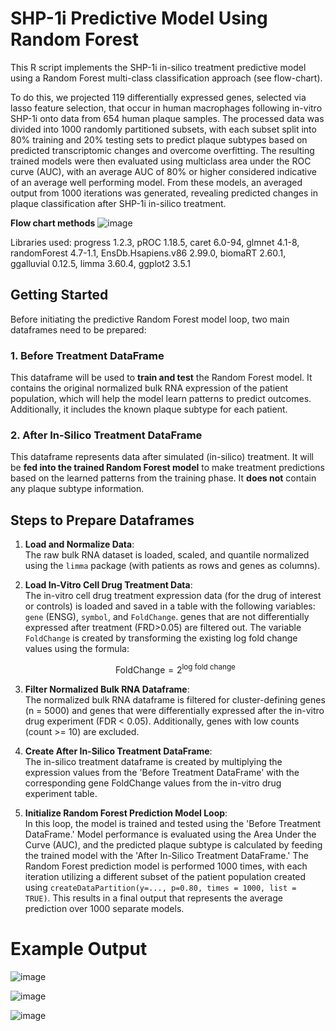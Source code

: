 # SHP-1i Predictive Model Using Random Forest

This R script implements the SHP-1i in-silico treatment predictive model using a Random Forest multi-class classification approach (see flow-chart).

To do this, we projected 119 differentially expressed genes, selected via lasso feature selection, that occur in human macrophages following in-vitro SHP-1i onto data from 654 human plaque samples. The processed data was divided into 1000 randomly partitioned subsets, with each subset split into 80% training and 20% testing sets to predict plaque subtypes based on predicted transcriptomic changes and overcome overfitting. The resulting trained models were then evaluated using multiclass area under the ROC curve (AUC), with an average AUC of 80% or higher considered indicative of an average well performing model. From these models, an averaged output from 1000 iterations was generated, revealing predicted changes in plaque classification after SHP-1i in-silico treatment. 

**Flow chart methods**
![image](https://github.com/user-attachments/assets/f5f29c54-472c-4856-8179-0c7364f60e23)


Libraries used:
progress 1.2.3,
pROC 1.18.5,
caret 6.0-94,
glmnet 4.1-8,
randomForest 4.7-1.1,
EnsDb.Hsapiens.v86 2.99.0,
biomaRT 2.60.1,
ggalluvial 0.12.5,
limma 3.60.4,
ggplot2 3.5.1

## Getting Started

Before initiating the predictive Random Forest model loop, two main dataframes need to be prepared:

### 1. Before Treatment DataFrame
This dataframe will be used to **train and test** the Random Forest model. It contains the original normalized bulk RNA expression of the patient population, which will help the model learn patterns to predict outcomes. Additionally, it includes the known plaque subtype for each patient.

### 2. After In-Silico Treatment DataFrame
This dataframe represents data after simulated (in-silico) treatment. It will be **fed into the trained Random Forest model** to make treatment predictions based on the learned patterns from the training phase. It **does not** contain any plaque subtype information.

## Steps to Prepare Dataframes

1. **Load and Normalize Data**:  
   The raw bulk RNA dataset is loaded, scaled, and quantile normalized using the `limma` package (with patients as rows and genes as columns).

2. **Load In-Vitro Cell Drug Treatment Data**:  
   The in-vitro cell drug treatment expression data (for the drug of interest or controls) is loaded and saved in a table with the following variables: `gene` (ENSG), `symbol`, and `FoldChange`. genes that are not differentially expressed after treatment (FRD>0.05) are filtered out. The variable `FoldChange` is created by transforming the existing log fold change values using the formula:

   $$
   \text{FoldChange} = 2^{\text{log fold change}}
   $$

3. **Filter Normalized Bulk RNA Dataframe**:  
   The normalized bulk RNA dataframe is filtered for cluster-defining genes (n = 5000) and genes that were differentially expressed after the in-vitro drug experiment (FDR < 0.05). Additionally, genes with low counts (count >= 10) are excluded.

4. **Create After In-Silico Treatment DataFrame**:  
   The in-silico treatment dataframe is created by multiplying the expression values from the 'Before Treatment DataFrame' with the corresponding gene FoldChange values from the in-vitro drug experiment table.

5. **Initialize Random Forest Prediction Model Loop**:  
   In this loop, the model is trained and tested using the 'Before Treatment DataFrame.' Model performance is evaluated using the Area Under the Curve (AUC), and the predicted plaque subtype is calculated by feeding the trained model with the 'After In-Silico Treatment DataFrame.' The Random Forest prediction model is performed 1000 times, with each iteration utilizing a different subset of the patient population created using `createDataPartition(y=..., p=0.80, times = 1000, list = TRUE)`. This results in a final output that represents the average prediction over 1000 separate models.


# Example Output

![image](https://github.com/user-attachments/assets/3faa77ec-978b-4137-af16-4f63c2fe438e)

![image](https://github.com/user-attachments/assets/c488dafd-de8f-44c5-a66e-aa2bb9656cf1)

![image](https://github.com/user-attachments/assets/ca400bd0-5556-4d4b-91dc-add4431b6359)





